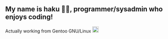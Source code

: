 ## My name is haku 🍂🍂, programmer/sysadmin who enjoys coding!

<span>
  <span>Actually working from Gentoo GNU/Linux</span>
  <img src="https://upload.wikimedia.org/wikipedia/commons/thumb/4/48/Gentoo_Linux_logo_matte.svg/1956px-Gentoo_Linux_logo_matte.svg.png" style="width: 20px;">
</span>


<!--
**0xhaku/0xhaku** is a ✨ _special_ ✨ repository because its `README.md` (this file) appears on your GitHub profile.

Here are some ideas to get you started:

- 🔭 I’m currently working on ...
- 🌱 I’m currently learning ...
- 👯 I’m looking to collaborate on ...
- 🤔 I’m looking for help with ...
- 💬 Ask me about ...
- 📫 How to reach me: ...
- 😄 Pronouns: ...
- ⚡ Fun fact: ...
-->
